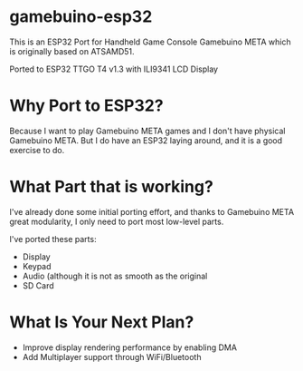 # gamebuino-esp32

This is an ESP32 Port for Handheld Game Console Gamebuino META which is originally based on ATSAMD51.

Ported to ESP32 TTGO T4 v1.3 with ILI9341 LCD Display

# Why Port to ESP32?
Because I want to play Gamebuino META games and I don't have physical Gamebuino META. But I do have an ESP32 laying around, and it is a good exercise to do.

# What Part that is working?
I've already done some initial porting effort, and thanks to Gamebuino META great modularity, I only need to port most low-level parts.

I've ported these parts:
* Display
* Keypad
* Audio (although it is not as smooth as the original
* SD Card

# What Is Your Next Plan?
* Improve display rendering performance by enabling DMA
* Add Multiplayer support through WiFi/Bluetooth
